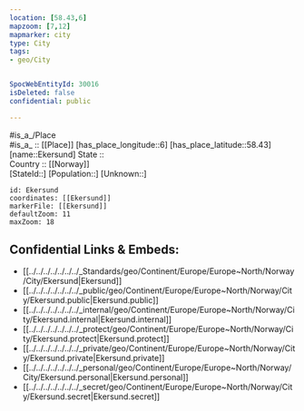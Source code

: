 ```yaml
---
location: [58.43,6] 
mapzoom: [7,12] 
mapmarker: city 
type: City
tags:
- geo/City


SpocWebEntityId: 30016
isDeleted: false
confidential: public

---
```

#is_a_/Place  
#is_a_ :: [[Place]] 
[has_place_longitude::6] 
[has_place_latitude::58.43] 
[name::Ekersund] 
State ::  
Country :: [[Norway]]  
[StateId::] 
[Population::] 
[Unknown::] 


```leaflet
id: Ekersund
coordinates: [[Ekersund]] 
markerFile: [[Ekersund]] 
defaultZoom: 11 
maxZoom: 18
```


## Confidential Links & Embeds: 
- [[../../../../../../../_Standards/geo/Continent/Europe/Europe~North/Norway/City/Ekersund|Ekersund]] 
- [[../../../../../../../_public/geo/Continent/Europe/Europe~North/Norway/City/Ekersund.public|Ekersund.public]] 
- [[../../../../../../../_internal/geo/Continent/Europe/Europe~North/Norway/City/Ekersund.internal|Ekersund.internal]] 
- [[../../../../../../../_protect/geo/Continent/Europe/Europe~North/Norway/City/Ekersund.protect|Ekersund.protect]] 
- [[../../../../../../../_private/geo/Continent/Europe/Europe~North/Norway/City/Ekersund.private|Ekersund.private]] 
- [[../../../../../../../_personal/geo/Continent/Europe/Europe~North/Norway/City/Ekersund.personal|Ekersund.personal]] 
- [[../../../../../../../_secret/geo/Continent/Europe/Europe~North/Norway/City/Ekersund.secret|Ekersund.secret]] 
